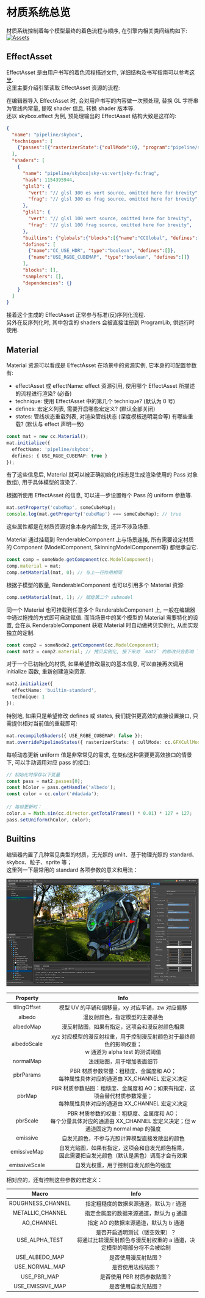 # 材质系统总览

材质系统控制着每个模型最终的着色流程与顺序, 在引擎内相关类间结构如下:
[![Assets](material.png "Click to view diagram source")](material.dot)

## EffectAsset
EffectAsset 是由用户书写的着色流程描述文件, 详细结构及书写指南可以参考[这里](effect-syntax.md).<br>
这里主要介绍引擎读取 EffectAsset 资源的流程:

在编辑器导入 EffectAsset 时, 会对用户书写的内容做一次预处理, 替换 GL 字符串为管线内常量, 提取 shader 信息, 转换 shader 版本等.<br>
还以 skybox.effect 为例, 预处理输出的 EffectAsset 结构大致是这样的:
```json
{
  "name": "pipeline/skybox",
  "techniques": [
    {"passes":[{"rasterizerState":{"cullMode":0}, "program":"pipeline/skybox|sky-vs:vert|sky-fs:frag", "priority":245, "depthStencilState":{"depthTest":true, "depthWrite":false}}]}
  ],
  "shaders": [
    {
      "name": "pipeline/skybox|sky-vs:vert|sky-fs:frag",
      "hash": 1154395944,
      "glsl3": {
        "vert": "// glsl 300 es vert source, omitted here for brevity",
        "frag": "// glsl 300 es frag source, omitted here for brevity",
      },
      "glsl1": {
        "vert": "// glsl 100 vert source, omitted here for brevity",
        "frag": "// glsl 100 frag source, omitted here for brevity",
      },
      "builtins": {"globals":{"blocks":[{"name":"CCGlobal", "defines":[]}], "samplers":[{"name":"cc_environment", "defines":[]}]}, "locals":{"blocks":[], "samplers":[]}},
      "defines": [
        {"name":"CC_USE_HDR", "type":"boolean", "defines":[]},
        {"name":"USE_RGBE_CUBEMAP", "type":"boolean", "defines":[]}
      ],
      "blocks": [],
      "samplers": [],
      "dependencies": {}
    }
  ]
}
```
接着这个生成的 EffectAsset 正常参与标准(反)序列化流程.<br>
另外在反序列化时, 其中包含的 shaders 会被直接注册到 ProgramLib, 供运行时使用.

## Material
Material 资源可以看成是 EffectAsset 在场景中的资源实例, 它本身的可配置参数有:
* effectAsset 或 effectName: effect 资源引用, 使用哪个 EffectAsset 所描述的流程进行渲染? (必备)
* technique: 使用 EffectAsset 中的第几个 technique? (默认为 0 号)
* defines: 宏定义列表, 需要开启哪些宏定义? (默认全部关闭)
* states: 管线状态重载列表, 对渲染管线状态 (深度模板透明混合等) 有哪些重载? (默认与 effect 声明一致)

```ts
const mat = new cc.Material();
mat.initialize({
  effectName: 'pipeline/skybox',
  defines: { USE_RGBE_CUBEMAP: true }
});
```
有了这些信息后, Material 就可以被正确初始化(标志是生成渲染使用的 Pass 对象数组), 用于具体模型的渲染了.

根据所使用 EffectAsset 的信息, 可以进一步设置每个 Pass 的 uniform 参数等.
```ts
mat.setProperty('cubeMap', someCubeMap);
console.log(mat.getProperty('cubeMap') === someCubeMap); // true
```
这些属性都是在材质资源对象本身内部生效, 还并不涉及场景.

Material 通过挂载到 RenderableComponent 上与场景连接, 所有需要设定材质的 Component (ModelComponent, SkinningModelComponent等) 都继承自它.
```ts
const comp = someNode.getComponent(cc.ModelComponent);
comp.material = mat;
comp.setMaterial(mat, 0); // 与上一行作用相同
```
根据子模型的数量, RenderableComponent 也可以引用多个 Material 资源:
```ts
comp.setMaterial(mat, 1); // 赋给第二个 submodel
```

同一个 Material 也可挂载到任意多个 RenderableComponent 上, 一般在编辑器中通过拖拽的方式即可自动赋值. 而当场景中的某个模型的 Material 需要特化的设置, 会在从 RenderableComponent 获取 Material 时自动做拷贝实例化, 从而实现独立的定制.
```ts
const comp2 = someNode2.getComponent(cc.ModelComponent);
const mat2 = comp2.material; // 拷贝实例化, 接下来对 `mat2` 的修改只会影响 `comp2` 的模型
```

对于一个已初始化的材质, 如果希望修改最初的基本信息, 可以直接再次调用 initialize 函数, 重新创建渲染资源.
```ts
mat2.initialize({
  effectName: 'builtin-standard',
  technique: 1
});
```

特别地, 如果只是希望修改 defines 或 states, 我们提供更高效的直接设置接口, 只需提供相对当前值的重载即可:
```ts
mat.recompileShaders({ USE_RGBE_CUBEMAP: false });
mat.overridePipelineStates({ rasterizerState: { cullMode: cc.GFXCullMode.NONE } });
```

每帧动态更新 uniform 值是非常常见的需求, 在类似这种需要更高效接口的情景下, 可以手动调用对应 pass 的接口:
```ts
// 初始化时保存以下变量
const pass = mat2.passes[0];
const hColor = pass.getHandle('albedo');
const color = cc.color('#dadada');

// 每帧更新时：
color.a = Math.sin(cc.director.getTotalFrames() * 0.01) * 127 + 127;
pass.setUniform(hColor, color);
```

## Builtins
编辑器内置了几种常见类型的材质，无光照的 unlit、基于物理光照的 standard、skybox、粒子、sprite 等；<br>
这里列一下最常用的 standard 各项参数的意义和用法：

![Standard](builtin-standard.png)

| Property | Info |
|:--------:|:----:|
| tilingOffset | 模型 UV 的平铺和偏移量，xy 对应平铺，zw 对应偏移 |
| albedo | 漫反射颜色，指定模型的主要基色 |
| albedoMap | 漫反射贴图，如果有指定，这项会和漫反射颜色相乘 |
| albedoScale | xyz 对应模型的漫反射权重，用于控制漫反射颜色对于最终颜色的影响权重；<br>w 通道为 alpha test 的测试阈值 |
| normalMap | 法线贴图，用于增加表面细节 |
| pbrParams | PBR 材质参数常量：粗糙度、金属度和 AO；<br>每种属性具体对应的通道由 XX_CHANNEL 宏定义决定 |
| pbrMap | PBR 材质参数贴图：粗糙度、金属度和 AO；如果有指定，这项会替代材质参数常量；<br>每种属性具体对应的通道由 XX_CHANNEL 宏定义决定 |
| pbrScale | PBR 材质参数的权重：粗糙度、金属度和 AO；<br>每个分量具体对应的通道由 XX_CHANNEL 宏定义决定；但 w 通道固定为 normal map 的强度 |
| emissive | 自发光颜色，不参与光照计算模型直接发散出的颜色 |
| emissiveMap | 自发光贴图，如果有指定，这项会和自发光颜色相乘，<br>因此需要把自发光颜色（默认是黑色）调高才会有效果 |
| emissiveScale | 自发光权重，用于控制自发光颜色的强度 |

相对应的，还有控制这些参数的宏定义：

| Macro | Info |
|:-----:|:----:|
| ROUGHNESS_CHANNEL | 指定粗糙度的数据来源通道，默认为 r 通道 |
| METALLIC_CHANNEL | 指定金属度的数据来源通道，默认为 g 通道 |
| AO_CHANNEL | 指定 AO 的数据来源通道，默认为 b 通道 |
| USE_ALPHA_TEST | 是否开启透明测试（镂空效果）？<br>将通过比较漫反射颜色与漫反射权重的 a 通道，决定模型的哪部分将不会被绘制 |
| USE_ALBEDO_MAP | 是否使用漫反射贴图？ |
| USE_NORMAL_MAP | 是否使用法线贴图？ |
| USE_PBR_MAP | 是否使用 PBR 材质参数贴图？ |
| USE_EMISSIVE_MAP | 是否使用自发光贴图？ |
